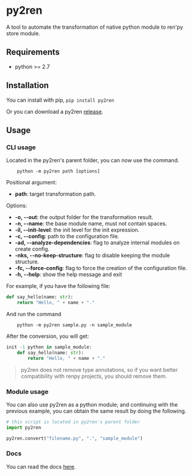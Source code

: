 # py2ren
A tool to automate the transformation of native python module to ren'py store module.

## Requirements

* python >= 2.7

## Installation

You can install with pip, `pip install py2ren`

Or you can download a py2ren [release](https://www.github.com/yoimerdr/py2ren/releases).

## Usage
### CLI usage
Located in the py2ren's parent folder, you can now use the command.

```shell
    python -m py2ren path [options]
```


Positional argument:

  - **path**: target transformation path.


Options:

  - **-o, --out**:                     the output folder for the transformation result.
  - **-n, --name**:                    the base module name, must not contain spaces.
  - **-il, --init-level**:             the init level for the init expression.
  - **-c, --config**:                  path to the configuration file.
  - **-ad, --analyze-dependencies**:   flag to analyze internal modules on create config.
  - **-nks, --no-keep-structure**:     flag to disable keeping the module structure.
  - **-fc, --force-config**:           flag to force the creation of the configuration file.
  - **-h, --help**:                    show the help message and exit



For example, if you have the following file:

```python
def say_hello(name: str):
    return "Hello, " + name + "."
```

And run the command

```shell
    python -m py2ren sample.py -n sample_module
```

After the conversion, you will get:

````python
init -1 python in sample_module:
    def say_hello(name: str):
        return "Hello, " + name + "."
````

> py2ren does not remove type annotations, so if you want better compatibility with renpy projects, you should remove them.

### Module usage


You can also use py2ren as a python module; and continuing with the previous example, you can obtain the same result by doing the following.


````python
# this script is located in py2ren's parent folder
import py2ren

py2ren.convert("filename.py", ".", "sample_module")
````

### Docs

You can read the docs [here](https://yoimerdr.github.io/py2ren/docs/).
